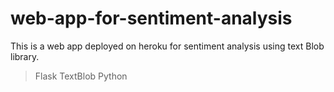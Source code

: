 # web-app-for-sentiment-analysis


This is a web app deployed on heroku for sentiment analysis using text Blob library.

> Flask
> TextBlob
> Python
